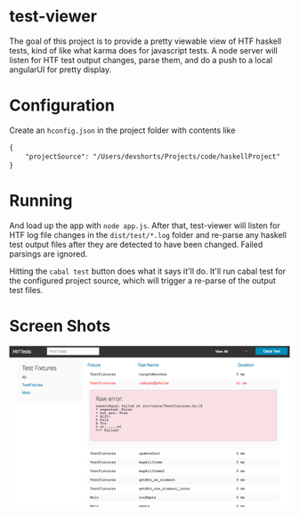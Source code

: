 test-viewer
===========

The goal of this project is to provide a pretty viewable view of HTF haskell tests, kind of like what karma does for
javascript tests.  A node server will listen for HTF test output changes, parse them, and do a push to a local angularUI
for pretty display.

Configuration
=======

Create an `hconfig.json` in the project folder with contents like

```
{
    "projectSource": "/Users/devshorts/Projects/code/haskellProject"
}
```

Running
=======

And load up the app with `node app.js`.  After that, test-viewer will listen for HTF log file changes in the `dist/test/*.log`
folder and re-parse any haskell test output files after they are detected to have been changed.  Failed parsings are
ignored.

Hitting the `cabal test` button does what it says it'll do. It'll run cabal test for the configured project source, which
will trigger a re-parse of the output test files.

Screen Shots
=======

![Main page](readmeImg/app.png)